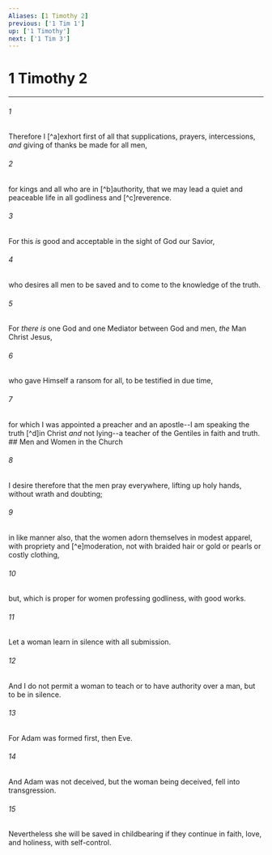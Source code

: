 ```yaml
---
Aliases: [1 Timothy 2]
previous: ['1 Tim 1']
up: ['1 Timothy']
next: ['1 Tim 3']
---
```

# 1 Timothy 2

***


###### 1 
Therefore I [^a]exhort first of all that supplications, prayers, intercessions, _and_ giving of thanks be made for all men, 

###### 2 
for kings and all who are in [^b]authority, that we may lead a quiet and peaceable life in all godliness and [^c]reverence. 

###### 3 
For this _is_ good and acceptable in the sight of God our Savior, 

###### 4 
who desires all men to be saved and to come to the knowledge of the truth. 

###### 5 
For _there is_ one God and one Mediator between God and men, _the_ Man Christ Jesus, 

###### 6 
who gave Himself a ransom for all, to be testified in due time, 

###### 7 
for which I was appointed a preacher and an apostle--I am speaking the truth [^d]in Christ _and_ not lying--a teacher of the Gentiles in faith and truth. ## Men and Women in the Church 

###### 8 
I desire therefore that the men pray everywhere, lifting up holy hands, without wrath and doubting; 

###### 9 
in like manner also, that the women adorn themselves in modest apparel, with propriety and [^e]moderation, not with braided hair or gold or pearls or costly clothing, 

###### 10 
but, which is proper for women professing godliness, with good works. 

###### 11 
Let a woman learn in silence with all submission. 

###### 12 
And I do not permit a woman to teach or to have authority over a man, but to be in silence. 

###### 13 
For Adam was formed first, then Eve. 

###### 14 
And Adam was not deceived, but the woman being deceived, fell into transgression. 

###### 15 
Nevertheless she will be saved in childbearing if they continue in faith, love, and holiness, with self-control.
